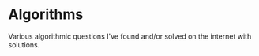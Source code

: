 # Algorithms
Various algorithmic questions I've found and/or solved on the internet with solutions.
